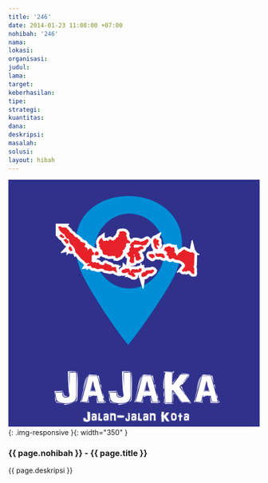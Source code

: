 ```yaml
---
title: '246'
date: 2014-01-23 11:08:00 +07:00
nohibah: '246'
nama:
lokasi:
organisasi:
judul:
lama:
target:
keberhasilan:
tipe:
strategi:
kuantitas:
dana:
deskripsi:
masalah:
solusi:
layout: hibah
---
```


![246](/static/img/hibahcms/246.png){: .img-responsive }{: width="350" }

### {{ page.nohibah }} - {{ page.title }}

{{ page.deskripsi }}
